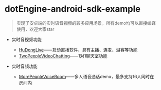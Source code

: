 # dotEngine-android-sdk-example

> 实现了安卓端的实时语音视频的较多应用场景，所有demo均可以直接编译使用，欢迎大家star


- 实时音视频功能
    - [HuDongLive](/HuDongLive)——互动直播软件，具有主播、连麦、游客等功能
    - [TwoPeopleVideoChatting](/TwoPeopleVideoChatting)——1对1聊天室功能
    
- 实时音频功能
    - [MorePeopleVoiceRoom](/MorePeopleVoiceRoom)——多人语音通话demo，最多支持16人同时在房间内    

